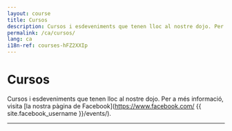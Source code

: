 ```yaml
---
layout: course
title: Cursos
description: Cursos i esdeveniments que tenen lloc al nostre dojo. Per a més informació, visita la nostra pàgina de Facebook.
permalink: /ca/cursos/
lang: ca
i18n-ref: courses-hFZ2XXIp
---
```


# Cursos

Cursos i esdeveniments que tenen lloc al nostre dojo. Per a més informació, visita [la nostra pàgina de Facebook](https://www.facebook.com/ {{ site.facebook_username }}/events/).

<hr>
